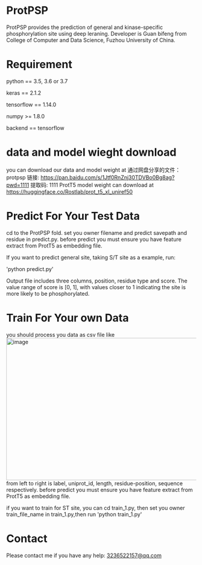 # ProtPSP

ProtPSP provides the prediction of general and kinase-specific phosphorylation site using deep leraning. Developer is Guan bifeng from College of Computer and Data Science, Fuzhou University of China.

# Requirement
python == 3.5, 3.6 or 3.7

keras == 2.1.2

tensorflow == 1.14.0

numpy >= 1.8.0

backend == tensorflow

# data and model wieght download 
you can download our data and model weight at 通过网盘分享的文件：protpsp
链接: https://pan.baidu.com/s/1Jtf0RnZnj30TDVBo0Bg8ag?pwd=1111 提取码: 1111
ProtT5 model weight can download at https://huggingface.co/Rostlab/prot_t5_xl_uniref50


# Predict For Your Test Data
cd to the ProtPSP fold. set you owner filename and predict savepath and residue in predict.py.
before predict you must ensure you have feature extract from ProtT5 as embedding file.

If you want to predict general site, taking S/T site as a example, run:

'python predict.py'

Output file includes three columns, position, residue type and score. The value range of score is [0, 1], with values closer to 1 indicating the site is more likely to be phosphorylated.

# Train For Your own Data
you should process you data as csv file like 
<img width="703" height="377" alt="image" src="https://github.com/user-attachments/assets/acca4469-bd0e-43bd-919a-fe16fe30b52c" />
from left to right is label, uniprot_id, length, residue-position, sequence respectively.
before predict you must ensure you have feature extract from ProtT5 as embedding file.

if you want to train for ST site, you can cd train_1.py, then set you owner train_file_name in train_1.py,then run 
'python train_1.py'


# Contact
Please contact me if you have any help: 3236522157@qq.com

